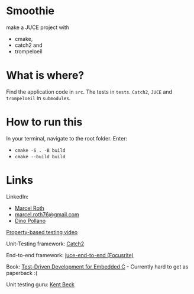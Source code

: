 # Smoothie
make a JUCE project with
* cmake,
* catch2 and
* trompeloeil

# What is where?
Find the application code in `src`.
The tests in `tests`.
`Catch2`, `JUCE` and `trompeloeil` in `submodules`.

# How to run this
In your terminal, navigate to the root folder. Enter:
* `cmake -S . -B build`
* `cmake --build build`

# Links
LinkedIn:
* [Marcel Roth](https://www.linkedin.com/in/marcelroth/) 
* marcel.roth76@gmail.com
* [Dino Pollano](https://www.linkedin.com/in/dinopollano/)

[Property-based testing video](https://www.youtube.com/watch?v=IYzDFHx6QPY)

Unit-Testing framework: [Catch2](https://github.com/catchorg/Catch2)

End-to-end framework: [juce-end-to-end (Focusrite)](https://github.com/FocusriteGroup/juce-end-to-end/tree/main)

Book: [Test-Driven Development for Embedded C](https://pragprog.com/titles/jgade/test-driven-development-for-embedded-c/) - Currently hard to get as paperback :(

Unit testing guru: [Kent Beck](https://en.wikipedia.org/wiki/Kent_Beck)
